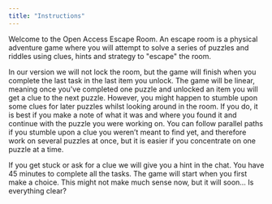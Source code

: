 ```yaml
---
title: "Instructions"
---
```


Welcome to the Open Access Escape Room. An escape room is a physical adventure game where you will attempt to solve a series of puzzles and riddles using clues, hints and strategy to "escape" the room. 

In our version we will not lock the room, but the game will finish when you complete the last task in the last item you unlock. The game will be linear, meaning once you've completed one puzzle and unlocked an item you will get a clue to the next puzzle. However, you might happen to stumble upon some clues for later puzzles whilst looking around in the room. If you do, it is best if you make a note of what it was and where you found it and continue with the puzzle you were working on. You can follow parallel paths if you stumble upon a clue you weren’t meant to find yet, and therefore work on several puzzles at once, but it is easier if you concentrate on one puzzle at a time.

If you get stuck or ask for a clue we will give you a hint in the chat. You have 45 minutes to complete all the tasks. The game will start when you first make a choice. This might not make much sense now, but it will soon…  Is everything clear?

